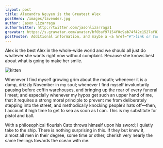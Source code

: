 ```yaml
---
layout: post
title: Alexandra Nguyen is the Greatest Alex
postHero: /images/lavender.jpg
author: Jason Lizarraga
authorTwitter: http://twitter.com/jasonlizarraga1
gravatar: https://s.gravatar.com/avatar/bf0baf97154f0c9ab74f42c1527af81f?s=150
postFooter: Additional information, and maybe a <a href="#">link or two</a>
---
```


Alex is the best Alex in the whole-wide world and we should all just do whatever she wants right now without complaint. Because she knows best about what is going to make her smile.

<img class="pull-left" src="http://placekitten.com/400/200"
     alt="kitten">

Whenever I find myself growing grim about the mouth; whenever it is a damp,
drizzly November in my soul; whenever I find myself involuntarily pausing
before coffin warehouses, and bringing up the rear of every funeral I meet;
and especially whenever my hypos get such an upper hand of me, that it
requires a strong moral principle to prevent me from deliberately stepping
into the street, and methodically knocking people’s hats off—then, I
account it high time to get to sea as soon as I can. This is my substitute
for pistol and ball.

With a philosophical flourish Cato throws himself upon
his sword; I quietly take to the ship. There is nothing surprising in this.
If they but knew it, almost all men in their degree, some time or other,
cherish very nearly the same feelings towards the ocean with me.
